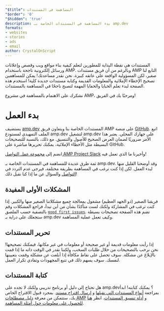 ```yaml
---
"$title": المساهمة في المستندات
"$order": '0'
"$hidden": 'true'
description: بدء المساهمة في المستندات الخاصة بـ amp.dev
formats:
- websites
- stories
- ads
- email
author: CrystalOnScript
---
```


المستندات هي نقطة البداية للمطورين لتعلم كيفية بناء مواقع ويب وقصص وإعلانات ورسائل إلكترونية ناجحة باستخدام AMP. وبالرغم من أن فريق مستندات AMP التابع لنا صغير، لكن المسؤولية الواقعة على عاتقه كبيرة. نحن نقدر مساعدتك! يمكن للمساهمين تصحيح الإخطاء الإملائية والمعلومات القديمة وكتابة مستندات جديدة كلية! استخدم هذه الصفحة لبدء تعلم الخبايا والخفايا المهمة لتصبح ناجحًا في المساهمة بالمستندات.

نشكرك على الاهتمام بالمساهمة في مشروع AMP، ومرحبًا بك في الفريق!

# بدء العمل

يستضيف [amp.dev](https://amp.dev/) المستندات الخاصة بنا ويتعاون فريق AMP على منصة [GitHub](https://github.com/ampproject). اتبع الملف التمهيدي لمستودع amp.dev [](https://github.com/ampproject/amp.dev) لتشغيل amp.dev على جهازك المحلي. يعتبر هذا الأمر ضروريًا لضمان العرض الصحيح للأصول والتنسيق. مع ذلك، بالنسبة للتصحيحات البسيطة مثل الأخطاء الإملائية، يمكنك تحريرها مباشرة على GitHub.

انضم إلى [مجموعة عمل التواصل AMP Project Slack](https://docs.google.com/forms/d/e/1FAIpQLSd83J2IZA6cdR6jPwABGsJE8YL4pkypAbKMGgUZZriU7Qu6Tg/viewform?fbzx=4406980310789882877) [](https://github.com/ampproject/wg-outreach) وأخبرنا ما الذي تعمل فيه!

ثمة طرق عديدة للمساهمة في المستندات الخاصة بـ amp.dev. وقد أوضحنا القليل منها لبدء العمل. لكن إذا كنت ترغب في المساهمة بطريقة مختلفة، فيرجى عدم التردد في [التواصل](https://github.com/ampproject/wg-outreach) والسؤال عن ما إذا كنا نقبل ذلك!

## المشكلات الأولى المفيدة

فريقنا الصغير (ذو الجهد العظيم) مشغول بمعالجة جميع مشكلاتنا الصغير منها والكبير. إذا كنت ترغب في المشاركة ولكنك لست متأكدًا بشأن من أين تبدأ، فراجع المشكلات وقم بالتصفية حسب الملصق [`good first issues`](https://github.com/ampproject/amp.dev/labels/good%20first%20issue). تضم هذه الصفحة تصحيحات بسيطة ستجعلك على دراية بـ amp.dev وكيف تعمل عملية المساهمة.

## تحرير المستندات

إذا رأيت معلومات قديمة أو غير صحيحة أو معلومات في غير مكانها، فيمكنك تصحيحها! نحن نرحب بالتصحيحات من خلال طلبات السحب، ولكننا نقدر في الوقت ذاته ما إذا قمت بالإبلاغ عن مشكلة. سوف تحصل على نقاط مكافأة إذا أبلغت عن مشكلة وقمت بتعيينها لنفسك. سوف يسهم ذلك في تتبع المجهودات وتفادي تكرار العمل.

## كتابة المستندات

هل تحتاج إلى دليل أو برنامج تدريبي ولكنك لا تجده على  amp.dev؟ يمكنك كتابته! ابدأ بمراجعة [أنواع المستندات التي نقبلها](documentation-types.md) و [إرسال اقتراح مستند](https://github.com/ampproject/amp.dev/issues/new?assignees=&labels=&template=--content-proposal-.md&title=Content+proposal+). بمجرد قبول الاقتراح الخاص بك، ستتمكن من معرفة [ دليل مصطلحات AMP](formatting.md?format=websites) و [أدلة تنسيق المستندات](formatting.md). انظر [هنا للحصول على معلومات حول أمثلة المساهمة](https://github.com/ampproject/amp.dev/blob/future/contributing/samples.md).

